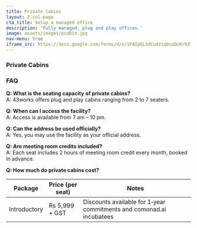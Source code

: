```yaml
---
title: Private Cabins
layout: 2-col-page
cta_title: Setup a managed office
description: 'Fully managed, plug and play offices.'
image: assets/images/pcabin.jpg
nav-menu: true
iframe_src: https://docs.google.com/forms/d/e/1FAIpQLSdCudziqbcuOcKr93lg2N4wKiR_eyY8ccHJlJjCCDnutMI4_A/viewform?embedded=true
---
```


### Private Cabins

### FAQ

**Q: What is the seating capacity of private cabins?**  
A: 43works offers plug and play cabins ranging from 2 to 7 seaters.

**Q: When can I access the facility?**  
A: Access is available from 7 am – 10 pm.

**Q: Can the address be used officially?**  
A: Yes, you may use the facility as your official address.

**Q: Are meeting room credits included?**  
A: Each seat includes 2 hours of meeting room credit every month, booked in advance.

**Q: How much do private cabins cost?**

| Package | Price (per seat) | Notes |
| --- | --- | --- |
| Introductory | Rs 5,999 + GST | Discounts available for 1‑year commitments and comonad.ai incubatees |
